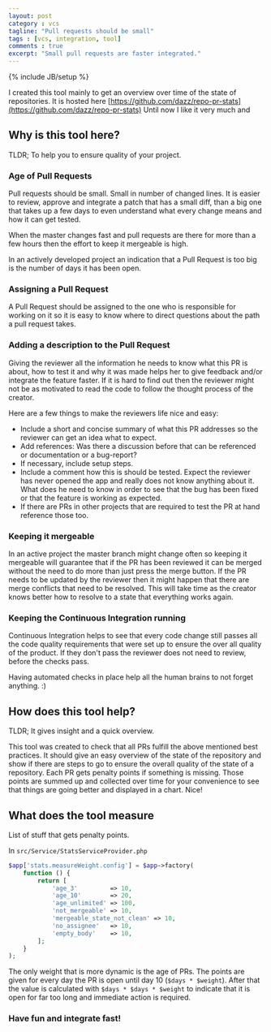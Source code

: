 ```yaml
---
layout: post
category : vcs
tagline: "Pull requests should be small"
tags : [vcs, integration, tool]
comments : true
excerpt: "Small pull requests are faster integrated."
---
```


{% include JB/setup %}

I created this tool mainly to get an overview over time of the state of repositories.
It is hosted here [https://github.com/dazz/repo-pr-stats](https://github.com/dazz/repo-pr-stats)
Until now I like it very much and 

## Why is this tool here?

TLDR; To help you to ensure quality of your project.

### Age of Pull Requests
Pull requests should be small. Small in number of changed lines. It is easier to review, approve and integrate a patch that has a small diff,
than a big one that takes up a few days to even understand what every change means and how it can get tested.

When the master changes fast and pull requests are there for more than a few hours then the effort to keep it mergeable is high.

In an actively developed project an indication that a Pull Request is too big is the number of days it has been open.

### Assigning a Pull Request
A Pull Request should be assigned to the one who is responsible for working on it so it is easy to know where to direct questions about the path a pull request takes.

### Adding a description to the Pull Request
Giving the reviewer all the information he needs to know what this PR is about, how to test it and why it was made helps her to give feedback and/or integrate the feature faster.
If it is hard to find out then the reviewer might not be as motivated to read the code to follow the thought process of the creator.

Here are a few things to make the reviewers life nice and easy:

* Include a short and concise summary of what this PR addresses so the reviewer can get an idea what to expect.
* Add references: Was there a discussion before that can be referenced or documentation or a bug-report?
* If necessary, include setup steps.
* Include a comment how this is should be tested. Expect the reviewer has never opened the app and really does not know anything about it. What does he need to know in order to see that the bug has been fixed or that the feature is working as expected.
* If there are PRs in other projects that are required to test the PR at hand reference those too.

### Keeping it mergeable
In an active project the master branch might change often so keeping it mergeable will guarantee that if the PR has been reviewed it can be merged without the need to do more than just press the merge button.
If the PR needs to be updated by the reviewer then it might happen that there are merge conflicts that need to be resolved. This will take time as the creator knows better how to resolve to a state that everything works again.

### Keeping the Continuous Integration running
Continuous Integration helps to see that every code change still passes all the code quality requirements that were set up to ensure the over all quality of the product.
If they don't pass the reviewer does not need to review, before the checks pass.

Having automated checks in place help all the human brains to not forget anything. :)

## How does this tool help?

TLDR; It gives insight and a quick overview.

This tool was created to check that all PRs fulfill the above mentioned best practices.
It should give an easy overview of the state of the repository and show if there are steps to go to ensure the overall quality of the state of a repository.
Each PR gets penalty points if something is missing.
Those points are summed up and collected over time for your convenience to see that things are going better and displayed in a chart.
Nice!

## What does the tool measure

List of stuff that gets penalty points.

In `src/Service/StatsServiceProvider.php`

```php
$app['stats.measureWeight.config'] = $app->factory(
    function () {
        return [
            'age_3'         => 10,
            'age_10'        => 20,
            'age_unlimited' => 100,
            'not_mergeable' => 10,
            'mergeable_state_not_clean' => 10,
            'no_assignee'   => 10,
            'empty_body'    => 10,
        ];
    }
);
```

The only weight that is more dynamic is the age of PRs. The points are given for every day the PR is open until day 10 (`$days * $weight`).
After that the value is calculated with `$days * $days * $weight` to indicate that it is open for far too long and immediate action is required.

### Have fun and integrate fast!
